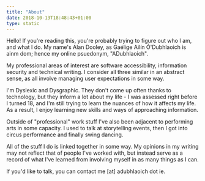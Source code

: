 ```yaml
---
title: "About"
date: 2018-10-13T18:48:43+01:00
type: static
---
```


Hello! If you're reading this, you're probably trying to figure out who I am,
and what I do. My name's Alan Dooley, as Gaélige Ailín Ó'Dubhlaoich is ainm
dom; hence my online psuedonym, "ADubhlaoich".

My professional areas of interest are software accessibility, information
security and technical writing. I consider all three similar in an abstract
sense, as all involve managing user expectations in some way.

I'm Dyslexic and Dysgraphic. They don't come up often thanks to technology, but
they inform a lot about my life - I was assessed right before I turned 18, and
I'm still trying to learn the nuances of how it affects my life. As a result, I
enjoy learning new skills and ways of approaching information.

Outside of "professional" work stuff I've also been adjacent to performing arts
in some capacity. I used to talk at storytelling events, then I got into circus
performance and finally swing dancing.

All of the stuff I do is linked together in some way. My opinions in my writing
may not reflect that of people I've worked with, but instead serve as a record
of what I've learned from involving myself in as many things as I can.

If you'd like to talk, you can contact me [at] adubhlaoich dot ie.
